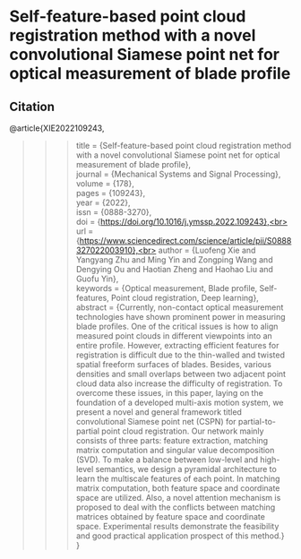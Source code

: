 # Self-feature-based point cloud registration method with a novel convolutional Siamese point net for optical measurement of blade profile

## Citation

@article{XIE2022109243,<br>
>>>title = {Self-feature-based point cloud registration method with a novel convolutional Siamese point net for optical measurement of blade profile},<br>
journal = {Mechanical Systems and Signal Processing},<br>
volume = {178},<br>
pages = {109243},<br>
year = {2022},<br>
issn = {0888-3270},<br>
doi = {https://doi.org/10.1016/j.ymssp.2022.109243},<br>
url = {https://www.sciencedirect.com/science/article/pii/S0888327022003910},<br>
author = {Luofeng Xie and Yangyang Zhu and Ming Yin and Zongping Wang and Dengying Ou and Haotian Zheng and Haohao Liu and Guofu Yin},<br>
keywords = {Optical measurement, Blade profile, Self-features, Point cloud registration, Deep learning},<br>
abstract = {Currently, non-contact optical measurement technologies have shown prominent power in measuring blade profiles. One of the critical issues is how to align measured point clouds in different viewpoints into an entire profile. However, extracting efficient features for registration is difficult due to the thin-walled and twisted spatial freeform surfaces of blades. Besides, various densities and small overlaps between two adjacent point cloud data also increase the difficulty of registration. To overcome these issues, in this paper, laying on the foundation of a developed multi-axis motion system, we present a novel and general framework titled convolutional Siamese point net (CSPN) for partial-to-partial point cloud registration. Our network mainly consists of three parts: feature extraction, matching matrix computation and singular value decomposition (SVD). To make a balance between low-level and high-level semantics, we design a pyramidal architecture to learn the multiscale features of each point. In matching matrix computation, both feature space and coordinate space are utilized. Also, a novel attention mechanism is proposed to deal with the conflicts between matching matrices obtained by feature space and coordinate space. Experimental results demonstrate the feasibility and good practical application prospect of this method.}<br>
}
